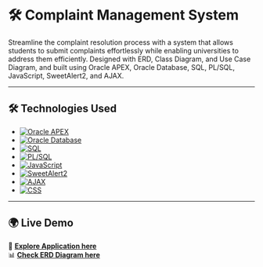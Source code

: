 # 🛠️ Complaint Management System

Streamline the complaint resolution process with a system that allows students to submit complaints effortlessly while enabling universities to address them efficiently. Designed with ERD, Class Diagram, and Use Case Diagram, and built using Oracle APEX, Oracle Database, SQL, PL/SQL, JavaScript, SweetAlert2, and AJAX.

---

## 🛠️ Technologies Used

- [![Oracle APEX][Oracle-APEX-badge]][Oracle-APEX-url]  
- [![Oracle Database][Oracle-Database-badge]][Oracle-Database-url]  
- [![SQL][SQL-badge]][SQL-url]  
- [![PL/SQL][PLSQL-badge]][PLSQL-url]  
- [![JavaScript][JavaScript-badge]][JavaScript-url]  
- [![SweetAlert2][SweetAlert2-badge]][SweetAlert2-url]  
- [![AJAX][AJAX-badge]][AJAX-url]  
- [![CSS][CSS-badge]][CSS-url]  

[Oracle-APEX-badge]: https://img.shields.io/badge/Oracle%20APEX-FF0000?style=for-the-badge&logo=oracle&logoColor=white
[Oracle-APEX-url]: https://apex.oracle.com/en/

[Oracle-Database-badge]: https://img.shields.io/badge/Oracle%20Database-F80000?style=for-the-badge&logo=oracle&logoColor=white
[Oracle-Database-url]: https://www.oracle.com/database/

[SQL-badge]: https://img.shields.io/badge/SQL-025E8C?style=for-the-badge&logo=postgresql&logoColor=white
[SQL-url]: https://en.wikipedia.org/wiki/SQL

[PLSQL-badge]: https://img.shields.io/badge/PL%2FSQL-0179C0?style=for-the-badge&logo=oracle&logoColor=white
[PLSQL-url]: https://www.oracle.com/database/technologies/appdev/plsql.html

[JavaScript-badge]: https://img.shields.io/badge/JavaScript-F7DF1E?style=for-the-badge&logo=javascript&logoColor=black
[JavaScript-url]: https://developer.mozilla.org/en-US/docs/Web/JavaScript

[SweetAlert2-badge]: https://img.shields.io/badge/SweetAlert2-FF5F6D?style=for-the-badge&logo=sweetalert&logoColor=white
[SweetAlert2-url]: https://sweetalert2.github.io/

[AJAX-badge]: https://img.shields.io/badge/AJAX-147EFB?style=for-the-badge&logo=javascript&logoColor=white
[AJAX-url]: https://developer.mozilla.org/en-US/docs/Web/Guide/AJAX

[CSS-badge]: https://img.shields.io/badge/CSS-1572B6?style=for-the-badge&logo=css3&logoColor=white
[CSS-url]: https://developer.mozilla.org/en-US/docs/Web/CSS

---

## 🌍 Live Demo

🚀 [**Explore Application here**](https://apex.oracle.com/pls/apex/r/jasorcel/complaint-management-system-cms/login)  
📊 [**Check ERD Diagram here**](https://lucid.app/lucidchart/3ca33e50-87af-4313-9dd1-fde5a65107c6/edit?viewport_loc=397%2C-892%2C1899%2C873%2C0_0&invitationId=inv_7239df70-3d5b-4aee-9014-6adc458fbc79)
